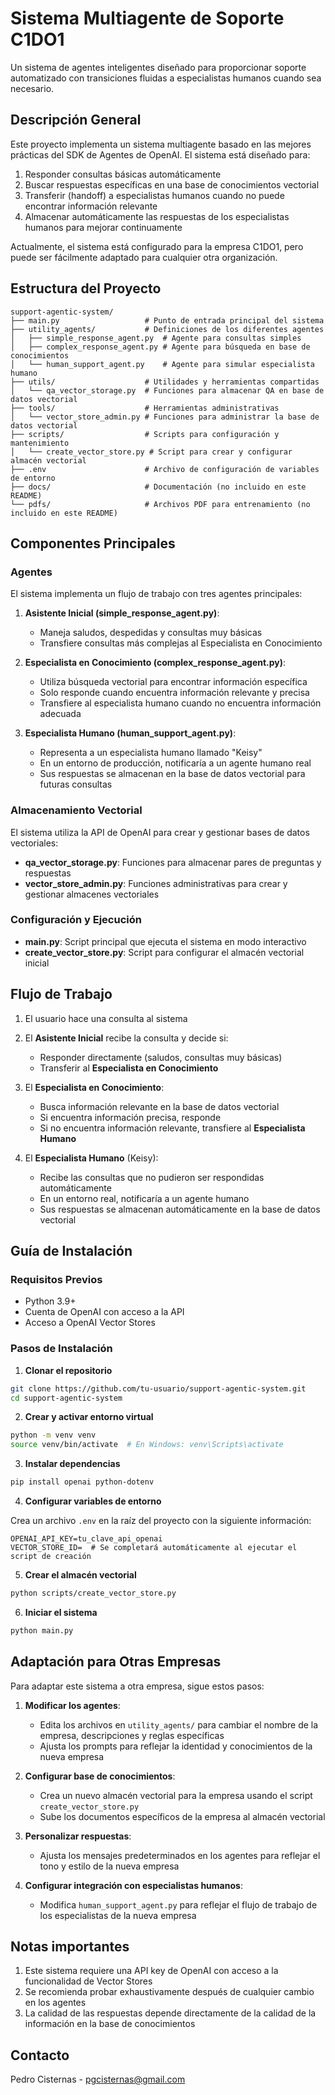 # Sistema Multiagente de Soporte C1DO1

Un sistema de agentes inteligentes diseñado para proporcionar soporte automatizado con transiciones fluidas a especialistas humanos cuando sea necesario.

## Descripción General

Este proyecto implementa un sistema multiagente basado en las mejores prácticas del SDK de Agentes de OpenAI. El sistema está diseñado para:

1. Responder consultas básicas automáticamente
2. Buscar respuestas específicas en una base de conocimientos vectorial
3. Transferir (handoff) a especialistas humanos cuando no puede encontrar información relevante
4. Almacenar automáticamente las respuestas de los especialistas humanos para mejorar continuamente

Actualmente, el sistema está configurado para la empresa C1DO1, pero puede ser fácilmente adaptado para cualquier otra organización.

## Estructura del Proyecto

```
support-agentic-system/
├── main.py                   # Punto de entrada principal del sistema
├── utility_agents/           # Definiciones de los diferentes agentes
│   ├── simple_response_agent.py  # Agente para consultas simples
│   ├── complex_response_agent.py # Agente para búsqueda en base de conocimientos
│   └── human_support_agent.py    # Agente para simular especialista humano
├── utils/                    # Utilidades y herramientas compartidas
│   └── qa_vector_storage.py  # Funciones para almacenar QA en base de datos vectorial
├── tools/                    # Herramientas administrativas
│   └── vector_store_admin.py # Funciones para administrar la base de datos vectorial
├── scripts/                  # Scripts para configuración y mantenimiento
│   └── create_vector_store.py # Script para crear y configurar almacén vectorial
├── .env                      # Archivo de configuración de variables de entorno
├── docs/                     # Documentación (no incluido en este README)
└── pdfs/                     # Archivos PDF para entrenamiento (no incluido en este README)
```

## Componentes Principales

### Agentes

El sistema implementa un flujo de trabajo con tres agentes principales:

1. **Asistente Inicial (simple_response_agent.py)**: 
   - Maneja saludos, despedidas y consultas muy básicas
   - Transfiere consultas más complejas al Especialista en Conocimiento

2. **Especialista en Conocimiento (complex_response_agent.py)**:
   - Utiliza búsqueda vectorial para encontrar información específica
   - Solo responde cuando encuentra información relevante y precisa
   - Transfiere al especialista humano cuando no encuentra información adecuada

3. **Especialista Humano (human_support_agent.py)**:
   - Representa a un especialista humano llamado "Keisy"
   - En un entorno de producción, notificaría a un agente humano real
   - Sus respuestas se almacenan en la base de datos vectorial para futuras consultas

### Almacenamiento Vectorial

El sistema utiliza la API de OpenAI para crear y gestionar bases de datos vectoriales:

- **qa_vector_storage.py**: Funciones para almacenar pares de preguntas y respuestas
- **vector_store_admin.py**: Funciones administrativas para crear y gestionar almacenes vectoriales

### Configuración y Ejecución

- **main.py**: Script principal que ejecuta el sistema en modo interactivo
- **create_vector_store.py**: Script para configurar el almacén vectorial inicial

## Flujo de Trabajo

1. El usuario hace una consulta al sistema
2. El **Asistente Inicial** recibe la consulta y decide si:
   - Responder directamente (saludos, consultas muy básicas)
   - Transferir al **Especialista en Conocimiento**

3. El **Especialista en Conocimiento**:
   - Busca información relevante en la base de datos vectorial
   - Si encuentra información precisa, responde
   - Si no encuentra información relevante, transfiere al **Especialista Humano**

4. El **Especialista Humano** (Keisy):
   - Recibe las consultas que no pudieron ser respondidas automáticamente
   - En un entorno real, notificaría a un agente humano
   - Sus respuestas se almacenan automáticamente en la base de datos vectorial

## Guía de Instalación

### Requisitos Previos

- Python 3.9+
- Cuenta de OpenAI con acceso a la API
- Acceso a OpenAI Vector Stores

### Pasos de Instalación

1. **Clonar el repositorio**

```bash
git clone https://github.com/tu-usuario/support-agentic-system.git
cd support-agentic-system
```

2. **Crear y activar entorno virtual**

```bash
python -m venv venv
source venv/bin/activate  # En Windows: venv\Scripts\activate
```

3. **Instalar dependencias**

```bash
pip install openai python-dotenv
```

4. **Configurar variables de entorno**

Crea un archivo `.env` en la raíz del proyecto con la siguiente información:

```
OPENAI_API_KEY=tu_clave_api_openai
VECTOR_STORE_ID=  # Se completará automáticamente al ejecutar el script de creación
```

5. **Crear el almacén vectorial**

```bash
python scripts/create_vector_store.py
```

6. **Iniciar el sistema**

```bash
python main.py
```

## Adaptación para Otras Empresas

Para adaptar este sistema a otra empresa, sigue estos pasos:

1. **Modificar los agentes**:
   - Edita los archivos en `utility_agents/` para cambiar el nombre de la empresa, descripciones y reglas específicas
   - Ajusta los prompts para reflejar la identidad y conocimientos de la nueva empresa

2. **Configurar base de conocimientos**:
   - Crea un nuevo almacén vectorial para la empresa usando el script `create_vector_store.py`
   - Sube los documentos específicos de la empresa al almacén vectorial

3. **Personalizar respuestas**:
   - Ajusta los mensajes predeterminados en los agentes para reflejar el tono y estilo de la nueva empresa

4. **Configurar integración con especialistas humanos**:
   - Modifica `human_support_agent.py` para reflejar el flujo de trabajo de los especialistas de la nueva empresa

## Notas importantes

1. Este sistema requiere una API key de OpenAI con acceso a la funcionalidad de Vector Stores
2. Se recomienda probar exhaustivamente después de cualquier cambio en los agentes
3. La calidad de las respuestas depende directamente de la calidad de la información en la base de conocimientos


## Contacto

Pedro Cisternas - pgcisternas@gmail.com